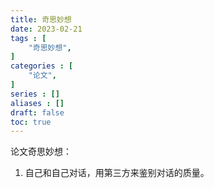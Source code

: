 ```yaml
---
title: 奇思妙想
date: 2023-02-21
tags : [
	"奇思妙想",
]
categories : [
	"论文",
]
series : []
aliases : []
draft: false
toc: true
---
```


论文奇思妙想：
1. 自己和自己对话，用第三方来鉴别对话的质量。